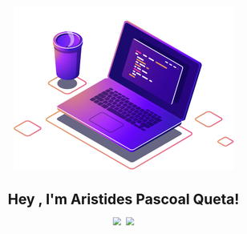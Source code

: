 <div align="center">

![Imagem de ilustração](images/computer-illustration.png)

# Hey , I'm Aristides Pascoal Queta!

</div>

<div style="display: flex; gap: 10px; flex-wrap: wrap; justify-content: center;">
  <img height="180em" src="https://github-readme-stats.vercel.app/api?username=aristidesquetajr&show_icons=true&theme=dracula&include_all_commits=true&count_private=true"/>
  <img height="180em" src="https://github-readme-stats.vercel.app/api/top-langs/?username=aristidesquetajr&layout=compact&langs_count=7&theme=dracula"/>
</div>
